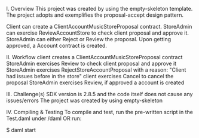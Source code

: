 I. Overview This project was created by using the empty-skeleton template. The project adopts and exemplifies the proposal-accept design pattern.

Client can create a ClientAccountMusicStoreProposal contract. StoreAdmin can exercise ReviewAccountStore to check client proposal and approve it. StoreAdmin can either Reject or Review the proposal. Upon getting approved, a Account contract is created.

II. Workflow client creates a ClientAccountMusicStoreProposal contract StoreAdmin exercises Review to check client proposal and approve it StoreAdmin exercises RejectStoreAccountProposal with a reason: "Client had issues before in the store" client exercises Cancel to cancel the proposal StoreAdmin exercises Review, if approved a account is created

III. Challenge(s) SDK version is 2.8.5 and the code itself does not cause any issues/errors The project was created by using empty-skeleton

IV. Compiling & Testing To compile and test, run the pre-written script in the Test.daml under /daml OR run:

$ daml start
